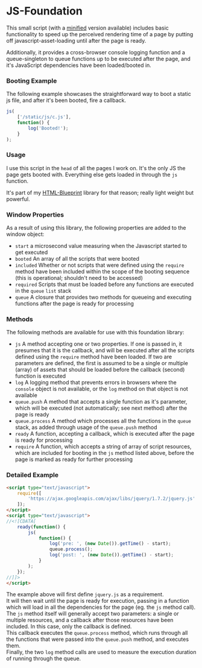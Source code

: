 JS-Foundation
===
This small script (with a
[minified](https://github.com/onassar/JS-Foundation/blob/master/minified.js)
version available) includes basic functionality to speed up the perceived
rendering time of a page by putting off javascript-asset-loading until after the
page is ready.

Additionally, it provides a cross-browser console logging function and a
queue-singleton to queue functions up to be executed after the page, and
it&#039;s JavaScript dependencies have been loaded/booted in.

### Booting Example

The following example showcases the straightforward way to boot a static js
file, and after it&#039;s been booted, fire a callback.

``` javascript
js(
    ['/static/js/c.js'],
    function() {
        log('Booted!');
    }
);
```

### Usage
I use this script in the `head` of all the pages I work on. It&#039;s the only
JS the page gets booted with. Everything else gets loaded in through the `js`
function.

It&#039;s part of my [HTML-Blueprint](https://github.com/onassar/HTML-Blueprint)
library for that reason; really light weight but powerful.

### Window Properties
As a result of using this library, the following properties are added to the
window object:

* `start` a microsecond value measuring when the Javascript started to get
executed
* `booted` An array of all the scripts that were booted
* `included` Whether or not scripts that were defined using the `require` method
have been included within the scope of the booting sequence (this is
operational; shouldn't need to be accessed)
* `required` Scripts that must be loaded before any functions are executed in
the `queue` `list` stack
* `queue` A closure that provides two methods for queueing and executing
functions after the page is ready for processing

### Methods
The following methods are available for use with this foundation library:

* `js` A method accepting one or two properties. If one is passed in, it presumes
that it is the callback, and will be executed after all the scripts defined
using the `require` method have been loaded. If two are parameters are defined,
the first is assumed to be a single or multiple (array) of assets that should be
loaded before the callback (second) function is executed
* `log` A logging method that prevents errors in browsers where the `console`
object is not available, or the `log` method on that object is not available
* `queue.push` A method that accepts a single function as it's parameter, which
will be executed (not automatically; see next method) after the page is ready
* `queue.process` A method which processes all the functions in the `queue`
stack, as added through usage of the `queue.push` method
* `ready` A function, accepting a callback, which is executed after the page is
ready for processing
* `require` A function, which accepts a string of array of script resources,
which are included for booting in the `js` method listed above, before the page
is marked as ready for further processing

### Detailed Example

``` html
<script type="text/javascript">
    require([
        'https://ajax.googleapis.com/ajax/libs/jquery/1.7.2/jquery.js'
    ]);
</script>
<script type="text/javascript">
//<![CDATA[
    ready(function() {
        js(
            function() {
                log('pre: ', (new Date()).getTime() - start);
                queue.process();
                log('post: ', (new Date()).getTime() - start);
            }
        );
    });
//]]>
</script>
```

The example above will first define `jquery.js` as a requirement.  
It will then wait until the page is ready for execution, passing in a function
which will load in all the dependencies for the page (eg. the `js` method
call).  
The `js` method itself will generally accept two parameters: a single or
multiple resources, and a callback after those resources have been included. In
this case, only the callback is defined.  
This callback executes the `queue.process` method, which runs through all the
functions that were passed into the `queue.push` method, and executes them.  
Finally, the two `log` method calls are used to measure the execution duration
of running through the queue.

